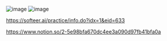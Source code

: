 ![image](https://user-images.githubusercontent.com/84365977/179356742-aad34e5b-16cf-41cf-9603-a26f4a166acf.png)
![image](https://user-images.githubusercontent.com/84365977/179356748-a97e33df-9348-49bf-827e-80df405af33f.png)



https://softeer.ai/practice/info.do?idx=1&eid=633

https://www.notion.so/2-5e98bfa670dc4ee3a090d97fb41bfa0a
